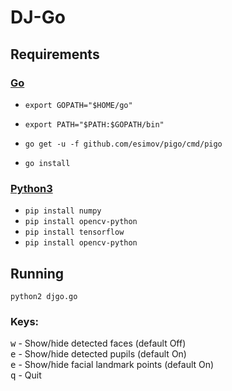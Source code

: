 # DJ-Go

## Requirements

### [Go](https://golang.org/dl/) 

* `export GOPATH="$HOME/go"`
* `export PATH="$PATH:$GOPATH/bin"`

* `go get -u -f github.com/esimov/pigo/cmd/pigo`
* `go install`

### [Python3](https://www.python.org/)

* `pip install numpy`
* `pip install opencv-python`
* `pip install tensorflow`
* `pip install opencv-python`


## Running

`python2 djgo.go`

### Keys:
<kbd>w</kbd> - Show/hide detected faces (default Off)<br/>
<kbd>e</kbd> - Show/hide detected pupils (default On)<br/>
<kbd>e</kbd> - Show/hide facial landmark points (default On)<br/>
<kbd>q</kbd> - Quit